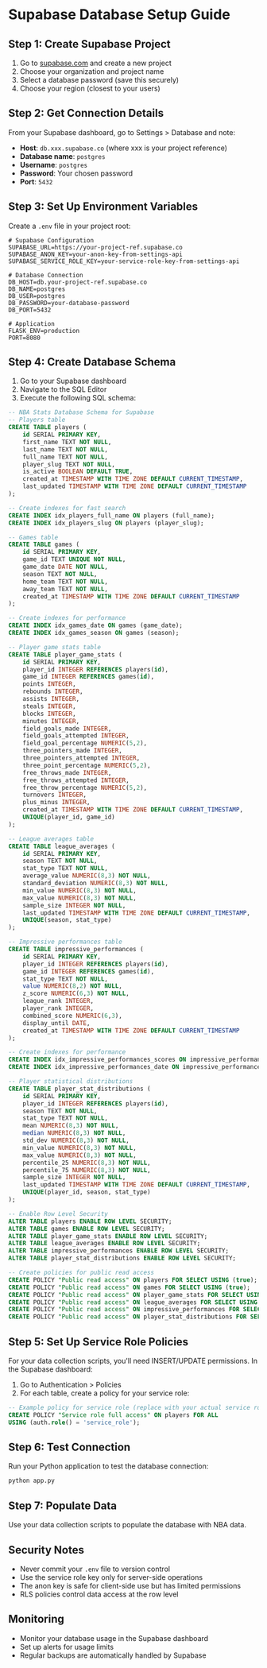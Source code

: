 # Supabase Database Setup Guide

## Step 1: Create Supabase Project

1. Go to [supabase.com](https://supabase.com) and create a new project
2. Choose your organization and project name
3. Select a database password (save this securely)
4. Choose your region (closest to your users)

## Step 2: Get Connection Details

From your Supabase dashboard, go to Settings > Database and note:
- **Host**: `db.xxx.supabase.co` (where xxx is your project reference)
- **Database name**: `postgres`
- **Username**: `postgres`
- **Password**: Your chosen password
- **Port**: `5432`

## Step 3: Set Up Environment Variables

Create a `.env` file in your project root:

```env
# Supabase Configuration
SUPABASE_URL=https://your-project-ref.supabase.co
SUPABASE_ANON_KEY=your-anon-key-from-settings-api
SUPABASE_SERVICE_ROLE_KEY=your-service-role-key-from-settings-api

# Database Connection
DB_HOST=db.your-project-ref.supabase.co
DB_NAME=postgres
DB_USER=postgres
DB_PASSWORD=your-database-password
DB_PORT=5432

# Application
FLASK_ENV=production
PORT=8080
```

## Step 4: Create Database Schema

1. Go to your Supabase dashboard
2. Navigate to the SQL Editor
3. Execute the following SQL schema:

```sql
-- NBA Stats Database Schema for Supabase
-- Players table
CREATE TABLE players (
    id SERIAL PRIMARY KEY,
    first_name TEXT NOT NULL,
    last_name TEXT NOT NULL,
    full_name TEXT NOT NULL,
    player_slug TEXT NOT NULL,
    is_active BOOLEAN DEFAULT TRUE,
    created_at TIMESTAMP WITH TIME ZONE DEFAULT CURRENT_TIMESTAMP,
    last_updated TIMESTAMP WITH TIME ZONE DEFAULT CURRENT_TIMESTAMP
);

-- Create indexes for fast search
CREATE INDEX idx_players_full_name ON players (full_name);
CREATE INDEX idx_players_slug ON players (player_slug);

-- Games table
CREATE TABLE games (
    id SERIAL PRIMARY KEY,
    game_id TEXT UNIQUE NOT NULL,
    game_date DATE NOT NULL,
    season TEXT NOT NULL,
    home_team TEXT NOT NULL,
    away_team TEXT NOT NULL,
    created_at TIMESTAMP WITH TIME ZONE DEFAULT CURRENT_TIMESTAMP
);

-- Create indexes for performance
CREATE INDEX idx_games_date ON games (game_date);
CREATE INDEX idx_games_season ON games (season);

-- Player game stats table
CREATE TABLE player_game_stats (
    id SERIAL PRIMARY KEY,
    player_id INTEGER REFERENCES players(id),
    game_id INTEGER REFERENCES games(id),
    points INTEGER,
    rebounds INTEGER,
    assists INTEGER,
    steals INTEGER,
    blocks INTEGER,
    minutes INTEGER,
    field_goals_made INTEGER,
    field_goals_attempted INTEGER,
    field_goal_percentage NUMERIC(5,2),
    three_pointers_made INTEGER,
    three_pointers_attempted INTEGER, 
    three_point_percentage NUMERIC(5,2),
    free_throws_made INTEGER,
    free_throws_attempted INTEGER,
    free_throw_percentage NUMERIC(5,2),
    turnovers INTEGER,
    plus_minus INTEGER,
    created_at TIMESTAMP WITH TIME ZONE DEFAULT CURRENT_TIMESTAMP,
    UNIQUE(player_id, game_id)
);

-- League averages table
CREATE TABLE league_averages (
    id SERIAL PRIMARY KEY,
    season TEXT NOT NULL,
    stat_type TEXT NOT NULL,
    average_value NUMERIC(8,3) NOT NULL,
    standard_deviation NUMERIC(8,3) NOT NULL,
    min_value NUMERIC(8,3) NOT NULL,
    max_value NUMERIC(8,3) NOT NULL,
    sample_size INTEGER NOT NULL,
    last_updated TIMESTAMP WITH TIME ZONE DEFAULT CURRENT_TIMESTAMP,
    UNIQUE(season, stat_type)
);

-- Impressive performances table
CREATE TABLE impressive_performances (
    id SERIAL PRIMARY KEY,
    player_id INTEGER REFERENCES players(id),
    game_id INTEGER REFERENCES games(id),
    stat_type TEXT NOT NULL,
    value NUMERIC(8,2) NOT NULL,
    z_score NUMERIC(6,3) NOT NULL,
    league_rank INTEGER,
    player_rank INTEGER,
    combined_score NUMERIC(6,3),
    display_until DATE,
    created_at TIMESTAMP WITH TIME ZONE DEFAULT CURRENT_TIMESTAMP
);

-- Create indexes for performance
CREATE INDEX idx_impressive_performances_scores ON impressive_performances (combined_score DESC);
CREATE INDEX idx_impressive_performances_date ON impressive_performances (display_until);

-- Player statistical distributions
CREATE TABLE player_stat_distributions (
    id SERIAL PRIMARY KEY,
    player_id INTEGER REFERENCES players(id),
    season TEXT NOT NULL,
    stat_type TEXT NOT NULL,
    mean NUMERIC(8,3) NOT NULL,
    median NUMERIC(8,3) NOT NULL,
    std_dev NUMERIC(8,3) NOT NULL,
    min_value NUMERIC(8,3) NOT NULL,
    max_value NUMERIC(8,3) NOT NULL,
    percentile_25 NUMERIC(8,3) NOT NULL,
    percentile_75 NUMERIC(8,3) NOT NULL,
    sample_size INTEGER NOT NULL,
    last_updated TIMESTAMP WITH TIME ZONE DEFAULT CURRENT_TIMESTAMP,
    UNIQUE(player_id, season, stat_type)
);

-- Enable Row Level Security
ALTER TABLE players ENABLE ROW LEVEL SECURITY;
ALTER TABLE games ENABLE ROW LEVEL SECURITY;
ALTER TABLE player_game_stats ENABLE ROW LEVEL SECURITY;
ALTER TABLE league_averages ENABLE ROW LEVEL SECURITY;
ALTER TABLE impressive_performances ENABLE ROW LEVEL SECURITY;
ALTER TABLE player_stat_distributions ENABLE ROW LEVEL SECURITY;

-- Create policies for public read access
CREATE POLICY "Public read access" ON players FOR SELECT USING (true);
CREATE POLICY "Public read access" ON games FOR SELECT USING (true);
CREATE POLICY "Public read access" ON player_game_stats FOR SELECT USING (true);
CREATE POLICY "Public read access" ON league_averages FOR SELECT USING (true);
CREATE POLICY "Public read access" ON impressive_performances FOR SELECT USING (true);
CREATE POLICY "Public read access" ON player_stat_distributions FOR SELECT USING (true);
```

## Step 5: Set Up Service Role Policies

For your data collection scripts, you'll need INSERT/UPDATE permissions. In the Supabase dashboard:

1. Go to Authentication > Policies
2. For each table, create a policy for your service role:

```sql
-- Example policy for service role (replace with your actual service role)
CREATE POLICY "Service role full access" ON players FOR ALL 
USING (auth.role() = 'service_role');
```

## Step 6: Test Connection

Run your Python application to test the database connection:

```bash
python app.py
```

## Step 7: Populate Data

Use your data collection scripts to populate the database with NBA data.

## Security Notes

- Never commit your `.env` file to version control
- Use the service role key only for server-side operations
- The anon key is safe for client-side use but has limited permissions
- RLS policies control data access at the row level

## Monitoring

- Monitor your database usage in the Supabase dashboard
- Set up alerts for usage limits
- Regular backups are automatically handled by Supabase